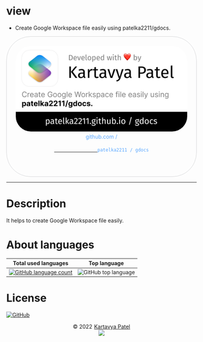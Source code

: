 # view

-   Create Google Workspace file easily using patelka2211/gdocs.

<div style="width: 100%;text-align: center;">
    <div title="patelka2211/gdocs on GitHub" style="display: flex;flex-direction: column;align-items: center;justify-content: space-around; max-width: 100vw; margin: auto; padding: 0.6vh;border: 1px solid #b9bbbe99; border-radius: 1.6vh;">
        <!-- <img src="https://opengraph.githubassets.com/1fjljefe/patelka2211/gdocs" alt="" style="width: 100%;height: 100%;border-radius: 1vh;"> -->
        <img src="./assets/opengraph.jpg" alt="" style="width: 100%;height: 100%;border-radius: 1vh;">
        <div style="margin: 5px auto;color: #58a6ff;">
            github.com /
            <code>
            <a href="https://github.com/patelka2211/gdocs" title="patelka2211/gdocs on GitHub" target="blank_" style="cursor: pointer;">
                <a href="https://github.com/patelka2211" title="patelka2211 on GitHub" style="text-decoration: none;color: #58a6ff;" target="blank_">patelka2211</a> / <a href="https://github.com/patelka2211/gdocs" title="patelka2211/gdocs on GitHub" style="text-decoration: none;color: #58a6ff;" target="blank_">gdocs</a>
            </a>
        </code>
        </div>
    </div>
</div>

---

# Description

It helps to create Google Workspace file easily.

# About languages

|                                                                 Total used languages                                                                  |                                     Top language                                      |
| :---------------------------------------------------------------------------------------------------------------------------------------------------: | :-----------------------------------------------------------------------------------: |
| [![GitHub language count](https://img.shields.io/github/languages/count/patelka2211/gdocs)](https://api.github.com/repos/patelka2211/gdocs/languages) | ![GitHub top language](https://img.shields.io/github/languages/top/patelka2211/gdocs) |

# License

[![GitHub](https://img.shields.io/github/license/patelka2211/gdocs?color=%2359c7fa)](./LICENSE)

<div style="display: flex; flex-direction: column; align-items: center;">
<div style="display: flex; align-items: center;">
&copy; 2022
<a href="https://github.com/patelka2211" title="Kartavya Patel" style="margin-left: 5px;">Kartavya Patel</a>
</div>
<a href="https://github.com/patelka2211" title="Kartavya Patel"><img src="https://avatars.githubusercontent.com/u/82671701" width="60px"/></a>
</div>
